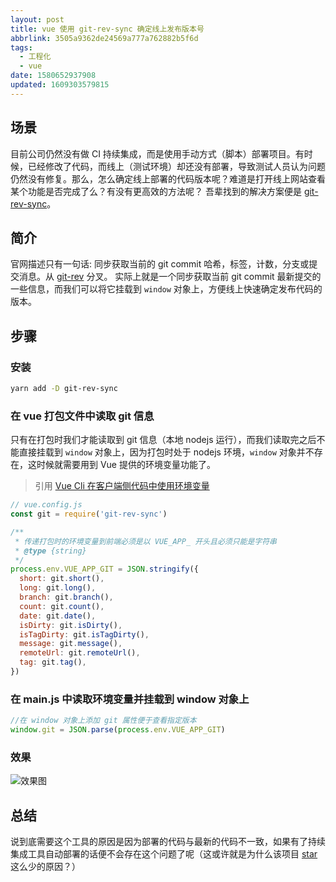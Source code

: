 ```yaml
---
layout: post
title: vue 使用 git-rev-sync 确定线上发布版本号
abbrlink: 3505a9362de24569a777a762882b5f6d
tags:
  - 工程化
  - vue
date: 1580652937908
updated: 1609303579815
---
```


## 场景

目前公司仍然没有做 CI 持续集成，而是使用手动方式（脚本）部署项目。有时候，已经修改了代码，而线上（测试环境）却还没有部署，导致测试人员认为问题仍然没有修复。那么，怎么确定线上部署的代码版本呢？难道是打开线上网站查看某个功能是否完成了么？有没有更高效的方法呢？
吾辈找到的解决方案便是 [git-rev-sync](https://www.npmjs.com/package/git-rev-sync)。

## 简介

官网描述只有一句话: 同步获取当前的 git commit 哈希，标签，计数，分支或提交消息。从 [git-rev](https://github.com/tblobaum/git-rev) 分叉。
实际上就是一个同步获取当前 git commit 最新提交的一些信息，而我们可以将它挂载到 `window` 对象上，方便线上快速确定发布代码的版本。

## 步骤

### 安装

```sh
yarn add -D git-rev-sync
```

### 在 vue 打包文件中读取 git 信息

只有在打包时我们才能读取到 git 信息（本地 nodejs 运行），而我们读取完之后不能直接挂载到 `window` 对象上，因为打包时处于 nodejs 环境，`window` 对象并不存在，这时候就需要用到 Vue 提供的环境变量功能了。

> 引用
> [Vue Cli 在客户端侧代码中使用环境变量](https://cli.vuejs.org/zh/guide/mode-and-env.html#%E5%9C%A8%E5%AE%A2%E6%88%B7%E7%AB%AF%E4%BE%A7%E4%BB%A3%E7%A0%81%E4%B8%AD%E4%BD%BF%E7%94%A8%E7%8E%AF%E5%A2%83%E5%8F%98%E9%87%8F)

```js
// vue.config.js
const git = require('git-rev-sync')

/**
 * 传递打包时的环境变量到前端必须是以 VUE_APP_ 开头且必须只能是字符串
 * @type {string}
 */
process.env.VUE_APP_GIT = JSON.stringify({
  short: git.short(),
  long: git.long(),
  branch: git.branch(),
  count: git.count(),
  date: git.date(),
  isDirty: git.isDirty(),
  isTagDirty: git.isTagDirty(),
  message: git.message(),
  remoteUrl: git.remoteUrl(),
  tag: git.tag(),
})
```

### 在 main.js 中读取环境变量并挂载到 window 对象上

```js
//在 window 对象上添加 git 属性便于查看指定版本
window.git = JSON.parse(process.env.VUE_APP_GIT)
```

### 效果

![效果图](https://cdn.jsdelivr.net/gh/rxliuli/img-bed/20190927082613.png)

## 总结

说到底需要这个工具的原因是因为部署的代码与最新的代码不一致，如果有了持续集成工具自动部署的话便不会存在这个问题了呢（这或许就是为什么该项目 [star](https://github.com/kurttheviking/git-rev-sync-js/stargazers) 这么少的原因？）
